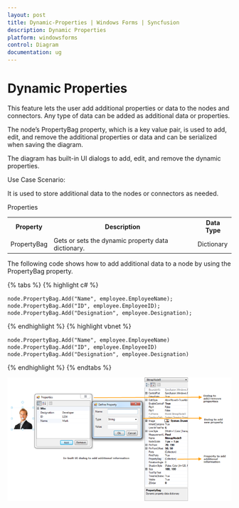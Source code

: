 ```yaml
---
layout: post
title: Dynamic-Properties | Windows Forms | Syncfusion
description: Dynamic Properties
platform: windowsforms
control: Diagram
documentation: ug
---
```



# Dynamic Properties

This feature lets the user add additional properties or data to the nodes and connectors. Any type of data can be added as additional data or properties.

The node’s PropertyBag property, which is a key value pair, is used to add, edit, and remove the additional properties or data and can be serialized when saving the diagram.

The diagram has built-in UI dialogs to add, edit, and remove the dynamic properties. 

Use Case Scenario:

It is used to store additional data to the nodes or connectors as needed.



Properties

<table>
<tr>
<th>
Property </th><th>
Description </th><th>
Data Type </th></tr>
<tr>
<td>
PropertyBag </td><td>
Gets or sets the dynamic property data dictionary.</td><td>
Dictionary<string, object></td></tr>
</table>


The following code shows how to add additional data to a node by using the PropertyBag property.


{% tabs %}
{% highlight c# %}

	node.PropertyBag.Add("Name", employee.EmployeeName);
	node.PropertyBag.Add("ID", employee.EmployeeID);
	node.PropertyBag.Add("Designation", employee.Designation);

{% endhighlight %}
{% highlight vbnet %}

	node.PropertyBag.Add("Name", employee.EmployeeName)
	node.PropertyBag.Add("ID", employee.EmployeeID)
	node.PropertyBag.Add("Designation", employee.Designation)

{% endhighlight %}
{% endtabs %}

![](Dynamic-Properties_images/Dynamic-Properties_img1.png)


